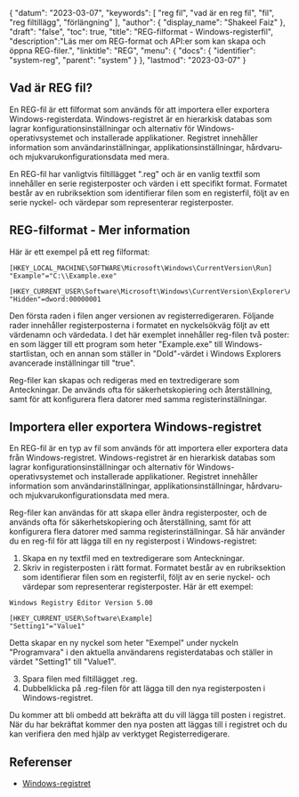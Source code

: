 {
"datum": "2023-03-07",
  "keywords": [
"reg fil",
"vad är en reg fil",
"fil",
"reg filtillägg",
"förlängning"
],
  "author": {
"display_name": "Shakeel Faiz"
},
"draft": "false",
"toc": true,
"title": "REG-filformat - Windows-registerfil",
  "description":"Läs mer om REG-format och API:er som kan skapa och öppna REG-filer.",
"linktitle": "REG",
  "menu": {
    "docs": {
      "identifier": "system-reg",
      "parent": "system"
}
},
"lastmod": "2023-03-07"
}

## Vad är REG fil?

En REG-fil är ett filformat som används för att importera eller exportera Windows-registerdata. Windows-registret är en hierarkisk databas som lagrar konfigurationsinställningar och alternativ för Windows-operativsystemet och installerade applikationer. Registret innehåller information som användarinställningar, applikationsinställningar, hårdvaru- och mjukvarukonfigurationsdata med mera.

En REG-fil har vanligtvis filtillägget ".reg" och är en vanlig textfil som innehåller en serie registerposter och värden i ett specifikt format. Formatet består av en rubriksektion som identifierar filen som en registerfil, följt av en serie nyckel- och värdepar som representerar registerposter.

## REG-filformat - Mer information

Här är ett exempel på ett reg filformat:

```
[HKEY_LOCAL_MACHINE\SOFTWARE\Microsoft\Windows\CurrentVersion\Run]
"Example"="C:\\Example.exe"

[HKEY_CURRENT_USER\Software\Microsoft\Windows\CurrentVersion\Explorer\Advanced]
"Hidden"=dword:00000001
```

Den första raden i filen anger versionen av registerredigeraren. Följande rader innehåller registerposterna i formatet en nyckelsökväg följt av ett värdenamn och värdedata. I det här exemplet innehåller reg-filen två poster: en som lägger till ett program som heter "Example.exe" till Windows-startlistan, och en annan som ställer in "Dold"-värdet i Windows Explorers avancerade inställningar till "true".

Reg-filer kan skapas och redigeras med en textredigerare som Anteckningar. De används ofta för säkerhetskopiering och återställning, samt för att konfigurera flera datorer med samma registerinställningar.

## Importera eller exportera Windows-registret

En REG-fil är en typ av fil som används för att importera eller exportera data från Windows-registret. Windows-registret är en hierarkisk databas som lagrar konfigurationsinställningar och alternativ för Windows-operativsystemet och installerade applikationer. Registret innehåller information som användarinställningar, applikationsinställningar, hårdvaru- och mjukvarukonfigurationsdata med mera.

Reg-filer kan användas för att skapa eller ändra registerposter, och de används ofta för säkerhetskopiering och återställning, samt för att konfigurera flera datorer med samma registerinställningar. Så här använder du en reg-fil för att lägga till en ny registerpost i Windows-registret:

1. Skapa en ny textfil med en textredigerare som Anteckningar.
2. Skriv in registerposten i rätt format. Formatet består av en rubriksektion som identifierar filen som en registerfil, följt av en serie nyckel- och värdepar som representerar registerposter. Här är ett exempel:

```
Windows Registry Editor Version 5.00

[HKEY_CURRENT_USER\Software\Example]
"Setting1"="Value1"
```

Detta skapar en ny nyckel som heter "Exempel" under nyckeln "Programvara" i den aktuella användarens registerdatabas och ställer in värdet "Setting1" till "Value1".

3. Spara filen med filtillägget .reg.
4. Dubbelklicka på .reg-filen för att lägga till den nya registerposten i Windows-registret.

Du kommer att bli ombedd att bekräfta att du vill lägga till posten i registret. När du har bekräftat kommer den nya posten att läggas till i registret och du kan verifiera den med hjälp av verktyget Registerredigerare.

## Referenser
* [Windows-registret](https://en.wikipedia.org/wiki/Windows_Registry)

